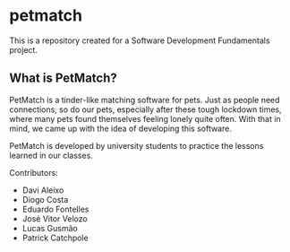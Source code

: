 # petmatch

This is a repository created for a Software Development Fundamentals project.

## What is PetMatch?

PetMatch is a tinder-like matching software for pets. Just as people need connections, so do our pets, especially after these tough lockdown times, where many pets found themselves feeling lonely quite often. With that in mind, we came up with the idea of developing this software.

PetMatch is developed by university students to practice the lessons learned in our classes.

Contributors:

- Davi Aleixo
- Diogo Costa
- Eduardo Fontelles
- José Vitor Velozo
- Lucas Gusmão
- Patrick Catchpole
